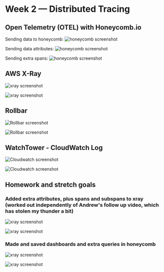 # Week 2 — Distributed Tracing


## Open Telemetry (OTEL) with Honeycomb.io 
Sending data to honeycomb: 
![honeycomb screenshot](assets/week3/honeycomb_data.png)

Sending data attributes: 
![honeycomb screenshot](assets/week3/honeycomb_sending_metadata_attributes.png)

Sending extra spans: 
![honeycomb screenshot](assets/week3/Honeycomb_multiple_spans.png)



## AWS X-Ray 

![xray screenshot](assets/week3/otel_sending_extra_spans_and_data.png)

![xray screenshot](assets/week3/stretch_xray_subspans.png)




## Rollbar 

![Rollbar screenshot](assets/week3/rollbar_data.png)

![Rollbar screenshot](assets/week3/rollbar_events.png)




## WatchTower - CloudWatch Log 

![Cloudwatch screenshot](assets/week3/cloudwatch.png)

![Cloudwatch screenshot](assets/week3/cloudwatch_2.png)



## Homework and stretch goals 

### Added extra attributes, plus spans and subspans to xray (worked out independently of Andrew's follow up video, which has stolen my thunder a bit)

![xray screenshot](assets/week3/stretch_xray_metadata.png)

![xray screenshot](assets/week3/stretch_xray_subspans.png)



### Made and saved dashboards and extra queries in honeycomb 
![xray screenshot](assets/week3/stretch_2_honeycom_saving_dashboards.png)

![xray screenshot](assets/week3/stretch_honeycome_making_extra_queries_and_dashbaords.png)
